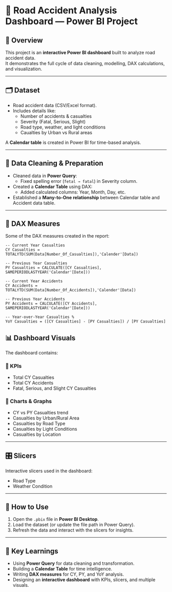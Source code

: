 # 🚦 Road Accident Analysis Dashboard — Power BI Project

## 📌 Overview
This project is an **interactive Power BI dashboard** built to analyze road accident data.  
It demonstrates the full cycle of data cleaning, modelling, DAX calculations, and visualization.

---

## 🗂 Dataset
- Road accident data (CSV/Excel format).  
- Includes details like:
  - Number of accidents & casualties  
  - Severity (Fatal, Serious, Slight)  
  - Road type, weather, and light conditions  
  -  Caualties by Urban vs Rural areas  

A **Calendar table** is created in Power BI for time-based analysis.

---

## 🔧 Data Cleaning & Preparation
- Cleaned data in **Power Query**:
  - Fixed spelling error (`fetal → fatal`) in Severity column.  
- Created a **Calendar Table** using DAX:
  - Added calculated columns: Year, Month, Day, etc.  
- Established a **Many-to-One relationship** between Calendar table and Accident data table.

---

## 📐 DAX Measures
Some of the DAX measures created in the report:

```dax
-- Current Year Casualties
CY Casualties = TOTALYTD(SUM(Data[Number_Of_Casualties]),'Calender'[Data])

-- Previous Year Casualties
PY Casualties = CALCULATE([CY Casualties], SAMEPERIODLASTYEAR('Calendar'[Date]))

-- Current Year Accidents
CY Accidents = TOTALYTD(SUM(Data[Number_Of_Accidents]),'Calender'[Data])

-- Previous Year Accidents
PY Accidents = CALCULATE([CY Accidents], SAMEPERIODLASTYEAR('Calendar'[Date]))

-- Year-over-Year Casualties %
YoY Casualties = ([CY Casualties] - [PY Casualties]) / [PY Casualties]
```

## 📊 Dashboard Visuals

The dashboard contains:

### 🔹 KPIs
- Total CY Casualties  
- Total CY Accidents  
- Fatal, Serious, and Slight CY Casualties  

### 🔹 Charts & Graphs
- CY vs PY Casualties trend  
- Casualties by Urban/Rural Area  
- Casualties by Road Type  
- Casualties by Light Conditions
- Casualties by Location

---

## 🎛 Slicers

Interactive slicers used in the dashboard:
- Road Type  
- Weather Condition  

---

## 🚀 How to Use
1. Open the `.pbix` file in **Power BI Desktop**.  
2. Load the dataset (or update the file path in Power Query).  
3. Refresh the data and interact with the slicers for insights.  

---

## 📌 Key Learnings
- Using **Power Query** for data cleaning and transformation.  
- Building a **Calendar Table** for time intelligence.  
- Writing **DAX measures** for CY, PY, and YoY analysis.  
- Designing an **interactive dashboard** with KPIs, slicers, and multiple visuals.  

